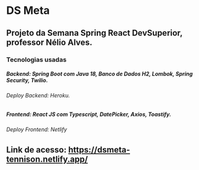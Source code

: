 # DS Meta
## Projeto da Semana Spring React DevSuperior, professor Nélio Alves.

### Tecnologias usadas
##### Backend: Spring Boot com Java 18, Banco de Dados H2, Lombok, Spring Security, Twilio.
###### Deploy Backend: Heroku.

##### Frontend: React JS com Typescript, DatePicker, Axios, Toastify.
###### Deploy Frontend: Netlify



## Link de acesso: https://dsmeta-tennison.netlify.app/
